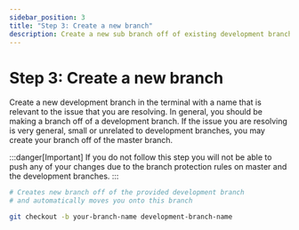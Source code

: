 ```yaml
---
sidebar_position: 3
title: "Step 3: Create a new branch"
description: Create a new sub branch off of existing development branches
---
```


# Step 3: Create a new branch

Create a new development branch in the terminal with a name that is relevant to the issue that you are resolving. In general, you should be making a branch off of a development branch. If the issue you are resolving is very general, small or unrelated to development branches, you may create your branch off of the master branch. 

:::danger[Important]
If you do not follow this step you will not be able to push any of your changes due to the branch protection rules on master and the development branches.
:::


```bash
# Creates new branch off of the provided development branch
# and automatically moves you onto this branch

git checkout -b your-branch-name development-branch-name 
```
